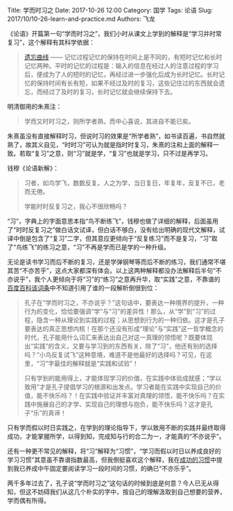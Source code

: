 Title: 学而时习之
Date: 2017-10-26 12:00
Category: 国学
Tags: 论语
Slug: 2017/10/10-26-learn-and-practice.md
Authors: 飞龙

《论语》开篇第一句“学而时习之”，我们小时从课文上学到的解释是“学习并时常复习”，这个解释有其科学依据：

> [遗忘曲线](https://zh.wikipedia.org/wiki/%E9%81%97%E5%BF%98%E6%9B%B2%E7%BA%BF) —— 记忆过程记忆的保持在时间上是不同的，有短时记忆和长时记忆两种。平时的记忆的过程是：输入的信息在经过人的注意过程的学习后，便成为了人的短时的记忆，再经过进一步强化后成为长时记忆。长时记忆的保持时间有长有短，如果不经过及时的复习，这些记住过的东西就会遗忘，而经过了及时的复习，长时记忆就会继续保持下去。

明清御用的朱熹注：

> 学而又时时习之，则所学者熟，而中心喜说，其进自不能已矣。

朱熹虽没有直接解释时习，但说时习的效果是“所学者熟”，如书读百遍，书自然就熟了，故其义自见，“时时习”可认为就是指时时复习，朱熹的注和上面的解释一致。若取“复习”之意，则“习”就是学，“复习”也就是学习，只不过是再学习。

钱穆《论语新解》：

> 习者，如鸟学飞，数数反复。人之为学，当日复日，年复年，反复不已，老而无倦。
> 
> 学能时时反复习之，我心不很欣畅吗？

“习”，字典上的字面意思本指“鸟不断练飞”，钱穆也做了详细的解释，后面虽用了“时时反复习之”做白话文试译，但白话不够白，没有给出明确的现代文解释，试译中倒是包含了“复习”二字，但其意应更倾向于“反复练习”而不是复习，“习”取了“鸟练飞”的练习之意，“习”不再是学而已是学的一种升级。

无论是读书学习而后不断的复习，还是学弹钢琴等而后不断的练习，我们通常不堪其苦“不亦苦乎”，这点大家都深有体会。以上这两种解释都没办法解释后半句“不亦说乎”，我个人更倾向于将“习”的“练习”之意再升华，取“实践”之意，不靠谱的[百度百科该词条](https://baike.baidu.com/item/%E5%AD%A6%E8%80%8C%E6%97%B6%E4%B9%A0%E4%B9%8B%EF%BC%8C%E4%B8%8D%E4%BA%A6%E8%AF%B4%E4%B9%8E)中不知道引用了谁的一段解析倒很到位：

> 孔子在“学而时习之，不亦说乎？”这句话中，要表达一种境界的提升，一种行为的变化，恰恰要强调“学”与“习”的差异性！那么，从“学”到“习”的过程，隐含一种从理论到实践的过程；从思想到行为的一种归依。这才是孔子要表达的真正思想内核！在那个还没有形成“理论”与“实践”这一哲学概念的时代，孔子能用什么词汇来表达出自己对这一真理的领悟呢？既要体现出“实践”的含义，又要与学习到的东西有关，除了“习”，他还有别的选择吗？“小鸟反复试飞”这种意境，难道不是他最好的选择吗？可见，在这里，“习”字最佳的解释就是“实践和试验”！
> 
> 只有学到的能用得上，才能体现学习的价值，在实践中体验成就感；“学以致用”才是孔子提倡学习的根源和出发点。学习者能在实践中实现自己的价值，能不快乐吗？！在实践中验证并丰富对真理的领悟，能不快乐吗？在实践中施展自己的才学、实现自己的理想与抱负，能不快乐吗？这才是孔子“乐”的真谛！

只有学而假以时日实践之，在学到的理论指导下，学以致用不断的实践并最终取得成功，才能掌握所学，以得到知，完成知与行的合二为一，才能真的“不亦说乎”。

还有一种更不常见的解释，将“习”解释为“习惯”，“学习而假以时日以养成良好的学习习惯”其意虽不靠谱指数最高，但我倒挺喜欢这个解释，我在[成功的习惯](/2017/09/09-11-good-habit)中提到我已养成中午固定要阅读学习一段时间的习惯，的确已“不亦乐乎”。

两千多年过去了，孔子说“学而时习之”这句话的时候到底是何意？今人已无从得知，但这不妨碍我们从这几个朴实的字中，按自己的理解汲取到自己想要的营养，学而偶有所得。
